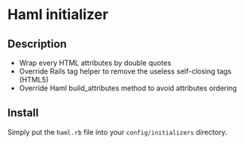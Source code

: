 # Haml initializer

## Description
- Wrap every HTML attributes by double quotes
- Override Rails tag helper to remove the useless self-closing tags (HTML5)
- Override Haml build_attributes method to avoid attributes ordering

## Install
Simply put the `haml.rb` file into your `config/initializers` directory.
